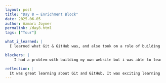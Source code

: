 ```yaml
---
layout: post
title: "Day 8 – Enrichment Block"
date: 2025-06-05
author: Aamari Joyner
permalink: /day8.html
tags: ["Tour"]

what_i_learned: |
  I learned what Git & GitHub was, and also took on a role of building my own website. I didn't understand what repositories were and how these tools are used but I'm slowly understanding.

blockers: |
    I had a problem with building my own website but i was able to learn and figure it out .

reflection: |
  It was great learning about Git and GitHub. It was exciting learning something new because I've never heard of this these types of tools.Therefore its exciting getting to know a new thing.
---
```

